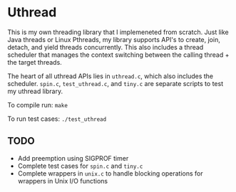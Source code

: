 # Uthread

This is my own threading library that I implemeneted from scratch. Just like Java threads or Linux Pthreads,
my library supports API's to create, join, detach, and yield threads concurrently. This also includes a thread scheduler that manages the context switching between the calling thread + the target threads.

The heart of all uthread APIs lies in `uthread.c`, which also includes the scheduler.
`spin.c`, `test_uthread.c`, and `tiny.c` are separate scripts to test my uthread library.

To compile run: `make`

To run test cases: `./test_uthread`

## TODO
- Add preemption using SIGPROF timer
- Complete test cases for `spin.c` and `tiny.c`
- Complete wrappers in `unix.c` to handle blocking operations for wrappers in Unix I/O functions
